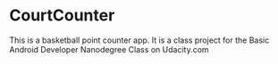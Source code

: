 # CourtCounter
This is a basketball point counter app. It is a class project for the Basic Android Developer Nanodegree Class on Udacity.com
